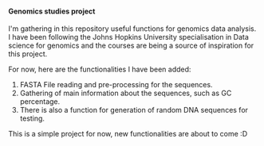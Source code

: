 #### Genomics studies project

I'm gathering in this repository useful functions for genomics data analysis. I have been following the Johns Hopkins University specialisation in Data science for genomics and the courses are being a source of inspiration for this project.

For now, here are the functionalities I have been added:

  1. FASTA File reading and pre-processing for the sequences.
  2. Gathering of main information about the sequences, such as GC percentage.
  3. There is also a function for generation of random DNA sequences for testing.

This is a simple project for now, new functionalities are about to come :D
